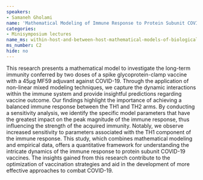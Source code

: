```yaml
---
speakers:
- Samaneh Gholami
name: 'Mathematical Modeling of Immune Response to Protein Subunit COVID-19 Vaccines'
categories:
- Minisymposium lectures
name_ms: within-host-and-between-host-mathematical-models-of-biological-dynamics
ms_number: C2
hide: no
---
```

This research presents a mathematical model to investigate the long-term immunity conferred by two doses of a spike glycoprotein-clamp vaccine with a 45μg MF59 adjuvant against COVID-19. Through the application of non-linear mixed modeling techniques, we capture the dynamic interactions within the immune system and provide insightful predictions regarding vaccine outcome. Our findings highlight the importance of achieving a balanced immune response between the TH1 and TH2 arms. By conducting a sensitivity analysis, we identify the specific model parameters that have the greatest impact on the peak magnitude of the immune response, thus influencing the strength of the acquired immunity. Notably, we observe increased sensitivity to parameters associated with the TH1 component of the immune response. This study, which combines mathematical modeling and empirical data, offers a quantitative framework for understanding the intricate dynamics of the immune response to protein subunit COVID-19 vaccines. The insights gained from this research contribute to the optimization of vaccination strategies and aid in the development of more effective approaches to combat COVID-19.
